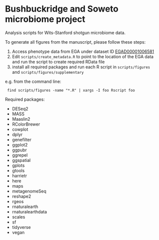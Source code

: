 # Bushbuckridge and Soweto microbiome project

Analysis scripts for Wits-Stanford shotgun microbiome data.

To generate all figures from the manuscript, please follow these steps:

1. Access phenotype data from EGA under dataset ID [EGAD00001006581](https://ega-archive.org/datasets/EGAD00001006581)
2. Edit `scripts/create_metadata.R` to point to the location of the EGA data and run the script to create required RData file
3. install all required packages and run each R script in `scripts/figures` and `scripts/figures/supplementary`

e.g. from the command line:

     find scripts/figures -name "*.R" | xargs -I foo Rscript foo

Required packages:

* DESeq2
* MASS
* Maaslin2
* RColorBrewer
* cowplot
* dplyr
* genefilter
* ggplot2
* ggpubr
* ggrepel
* ggspatial
* gplots
* gtools
* harrietr
* here
* maps
* metagenomeSeq
* reshape2
* rgeos
* rnaturalearth
* rnaturalearthdata
* scales
* sf
* tidyverse
* vegan
